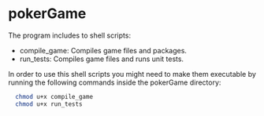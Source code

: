 # pokerGame

The program includes to shell scripts:
 - compile_game: Compiles game files and packages.
 - run_tests: Compiles game files and runs unit tests.

In order to use this shell scripts you might need to make them executable by running the following commands inside the pokerGame directory:

```sh
  chmod u+x compile_game
  chmod u+x run_tests
```
